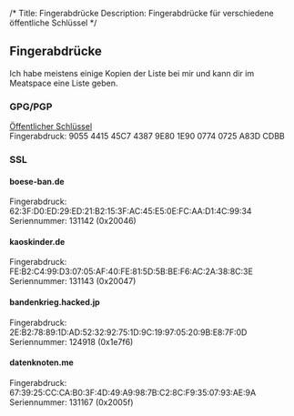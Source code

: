 /*
Title: Fingerabdrücke
Description: Fingerabdrücke für verschiedene öffentliche Schlüssel
*/

## Fingerabdrücke

Ich habe meistens einige Kopien der Liste bei mir und kann dir im Meatspace eine Liste geben.

### GPG/PGP

[Öffentlicher Schlüssel](http://pgp.mit.edu/pks/lookup?op=get&search=0x07740725A83DCDBB)  
Fingerabdruck: 9055 4415 45C7 4387 9E80  1E90 0774 0725 A83D CDBB

### SSL

#### boese-ban.de

Fingerabdruck: 62:3F:D0:ED:29:ED:21:B2:15:3F:AC:45:E5:0E:FC:AA:D1:4C:99:34  
Seriennummer: 131142 (0x20046)

#### kaoskinder.de

Fingerabdruck: FE:B2:C4:99:D3:07:05:AF:40:FE:81:5D:5B:BE:F6:AC:2A:38:8C:3E  
Seriennummer: 131143 (0x20047)

#### bandenkrieg.hacked.jp

Fingerabdruck: 2E:B2:78:89:1D:AD:52:32:92:75:1D:9C:19:97:05:20:9B:E8:7F:0D  
Seriennummer: 124918 (0x1e7f6)

#### datenknoten.me

Fingerabdruck: 67:39:25:CC:CA:B0:3F:4D:49:A9:98:7B:C2:8C:F9:35:07:93:AE:9A  
Seriennummer: 131167 (0x2005f)
